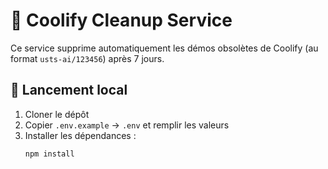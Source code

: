 # 🧹 Coolify Cleanup Service

Ce service supprime automatiquement les démos obsolètes de Coolify (au format `usts-ai/123456`) après 7 jours.

## 🚀 Lancement local

1. Cloner le dépôt
2. Copier `.env.example` → `.env` et remplir les valeurs
3. Installer les dépendances :
   ```bash
   npm install
